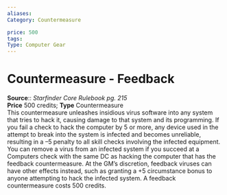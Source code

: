 ```yaml
---
aliases: 
Category: Countermeasure

price: 500
tags: 
Type: Computer Gear
---
```


# Countermeasure - Feedback

**Source**:: _Starfinder Core Rulebook pg. 215_  
**Price** 500 credits; **Type** Countermeasure  
This countermeasure unleashes insidious virus software into any system that tries to hack it, causing damage to that system and its programming. If you fail a check to hack the computer by 5 or more, any device used in the attempt to break into the system is infected and becomes unreliable, resulting in a –5 penalty to all skill checks involving the infected equipment. You can remove a virus from an infected system if you succeed at a Computers check with the same DC as hacking the computer that has the feedback countermeasure. At the GM’s discretion, feedback viruses can have other effects instead, such as granting a +5 circumstance bonus to anyone attempting to hack the infected system. A feedback countermeasure costs 500 credits.
